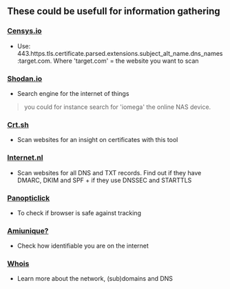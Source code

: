 ## These could be usefull for information gathering 

### [Censys.io](https://censys.io/)
- Use: 443.https.tls.certificate.parsed.extensions.subject_alt_name.dns_names:target.com. Where 'target.com' = the website you want to scan

### [Shodan.io](https://shodan.io)
- Search engine for the internet of things 
> you could for instance search for 'iomega' the online NAS device. 

### [Crt.sh](https://crt.sh/)
- Scan websites for an insight on certificates with this tool 

### [Internet.nl](https://internet.nl)
- Scan websites for all DNS and TXT records. Find out if they have DMARC, DKIM and SPF + if they use DNSSEC and STARTTLS


### [Panopticlick](https://panopticlick.eff.org/)
- To check if browser is safe against tracking

### [Amiunique?](https://amiunique.org/)
- Check how identifiable you are on the internet 

### [Whois](https://whois.domaintools.com/)
- Learn more about the network, (sub)domains and DNS

